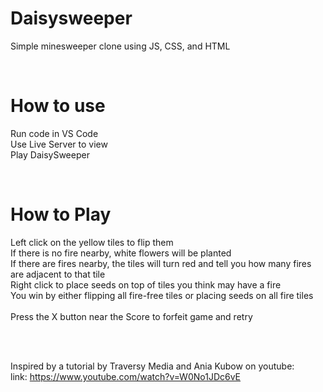 # Daisysweeper
Simple minesweeper clone using JS, CSS, and HTML

<br>

# How to use
Run code in VS Code
<br>
Use Live Server to view
<br>
Play DaisySweeper

<br>

# How to Play
Left click on the yellow tiles to flip them
<br>
If there is no fire nearby, white flowers will be planted
<br>
If there are fires nearby, the tiles will turn red and tell you how many fires are adjacent to that tile
<br>
Right click to place seeds on top of tiles you think may have a fire
<br>
You win by either flipping all fire-free tiles or placing seeds on all fire tiles
<br>
<br>
Press the X button near the Score to forfeit game and retry


<br>
<br>

Inspired by a tutorial by Traversy Media and Ania Kubow on youtube:
<br>
link: https://www.youtube.com/watch?v=W0No1JDc6vE
